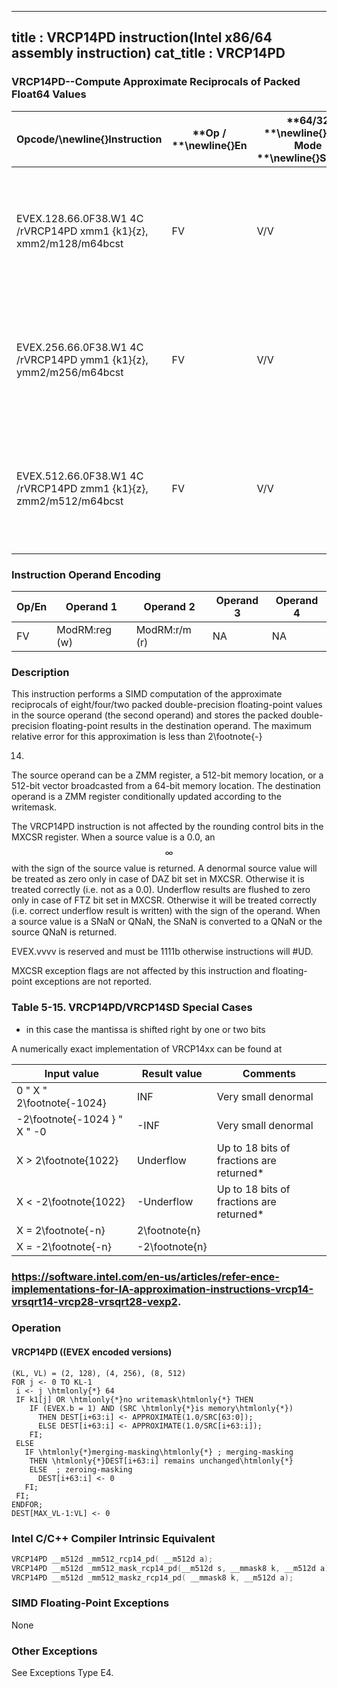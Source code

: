 ----------------------------
title : VRCP14PD instruction(Intel x86/64 assembly instruction)
cat_title : VRCP14PD
----------------------------
### VRCP14PD--Compute Approximate Reciprocals of Packed Float64 Values


|**Opcode/**\newline{}**Instruction**|**Op / **\newline{}**En**|**64/32 **\newline{}**bit Mode **\newline{}**Support**|**CPUID **\newline{}**Feature **\newline{}**Flag**|**Description**|
|------------------------------------|-------------------------|------------------------------------------------------|--------------------------------------------------|---------------|
|EVEX.128.66.0F38.W1 4C /rVRCP14PD xmm1 {k1}{z}, xmm2/m128/m64bcst|FV|V/V|AVX512VLAVX512F|Computes the approximate reciprocals of the packed double-precision floating-point values in xmm2/m128/m64bcst and stores the results in xmm1. Under writemask.|
|EVEX.256.66.0F38.W1 4C /rVRCP14PD ymm1 {k1}{z}, ymm2/m256/m64bcst|FV|V/V|AVX512VLAVX512F|Computes the approximate reciprocals of the packed double-precision floating-point values in ymm2/m256/m64bcst and stores the results in ymm1. Under writemask.|
|EVEX.512.66.0F38.W1 4C /rVRCP14PD zmm1 {k1}{z}, zmm2/m512/m64bcst|FV|V/V|AVX512F|Computes the approximate reciprocals of the packed double-precision floating-point values in zmm2/m512/m64bcst and stores the results in zmm1. Under writemask.|
### Instruction Operand Encoding


|Op/En|Operand 1|Operand 2|Operand 3|Operand 4|
|-----|---------|---------|---------|---------|
|FV|ModRM:reg (w)|ModRM:r/m (r)|NA|NA|
### Description


This instruction performs a SIMD computation of the approximate reciprocals of eight/four/two packed double-precision floating-point values in the source operand (the second operand) and stores the packed double-precision floating-point results in the destination operand. The maximum relative error for this approximation is less than 2\footnote{-}

14. 

The source operand can be a ZMM register, a 512-bit memory location, or a 512-bit vector broadcasted from a 64-bit memory location. The destination operand is a ZMM register conditionally updated according to the writemask.

The VRCP14PD instruction is not affected by the rounding control bits in the MXCSR register. When a source value is a 0.0, an $$\infty$$ with the sign of the source value is returned. A denormal source value will be treated as zero only in case of DAZ bit set in MXCSR. Otherwise it is treated correctly (i.e. not as a 0.0). Underflow results are flushed to zero only in case of FTZ bit set in MXCSR. Otherwise it will be treated correctly (i.e. correct underflow result is written) with the sign of the operand. When a source value is a SNaN or QNaN, the SNaN is converted to a QNaN or the source QNaN is returned.

EVEX.vvvv is reserved and must be 1111b otherwise instructions will #UD.

MXCSR exception flags are not affected by this instruction and floating-point exceptions are not reported.

###               Table 5-15. VRCP14PD/VRCP14SD Special Cases


* in this case the mantissa is shifted right by one or two bits

A numerically exact implementation of VRCP14xx can be found at 



|**Input value**|**Result value**|**Comments**|
|---------------|----------------|------------|
|0 "  X "  2\footnote{-1024}|INF|Very small denormal|
|-2\footnote{-1024 }  " X  " -0|-INF|Very small denormal|
|X > 2\footnote{1022}|Underflow|Up to 18 bits of fractions are returned*|
|X < -2\footnote{1022}|-Underflow|Up to 18 bits of fractions are returned*|
|X = 2\footnote{-n}|2\footnote{n}||
|X = -2\footnote{-n}|-2\footnote{n}||
###                              https://software.intel.com/en-us/articles/refer-ence-implementations-for-IA-approximation-instructions-vrcp14-vrsqrt14-vrcp28-vrsqrt28-vexp2.

### Operation
#### VRCP14PD ((EVEX encoded versions) 
```info-verb
(KL, VL) = (2, 128), (4, 256), (8, 512)
FOR j <-  0 TO KL-1
 i  <- j \htmlonly{*} 64
 IF k1[j] OR \htmlonly{*}no writemask\htmlonly{*} THEN
    IF (EVEX.b = 1) AND (SRC \htmlonly{*}is memory\htmlonly{*})
      THEN DEST[i+63:i]  <- APPROXIMATE(1.0/SRC[63:0]);
      ELSE DEST[i+63:i] <-  APPROXIMATE(1.0/SRC[i+63:i]);
    FI;
 ELSE 
   IF \htmlonly{*}merging-masking\htmlonly{*} ; merging-masking
    THEN \htmlonly{*}DEST[i+63:i] remains unchanged\htmlonly{*}
    ELSE  ; zeroing-masking
      DEST[i+63:i] <-  0
   FI;
 FI;
ENDFOR;
DEST[MAX_VL-1:VL] <-  0
```

### Intel C/C++ Compiler Intrinsic Equivalent

```cpp
VRCP14PD __m512d _mm512_rcp14_pd( __m512d a);
VRCP14PD __m512d _mm512_mask_rcp14_pd(__m512d s, __mmask8 k, __m512d a);
VRCP14PD __m512d _mm512_maskz_rcp14_pd( __mmask8 k, __m512d a);
```
### SIMD Floating-Point Exceptions


None

### Other Exceptions


See Exceptions Type E4.

